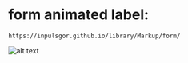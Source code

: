 # form animated label: 

```
https://inpulsgor.github.io/library/Markup/form/
```

![alt text](https://github.com/Inpulsgor/library/blob/master/Markup/form/form_image.png "Form example")
